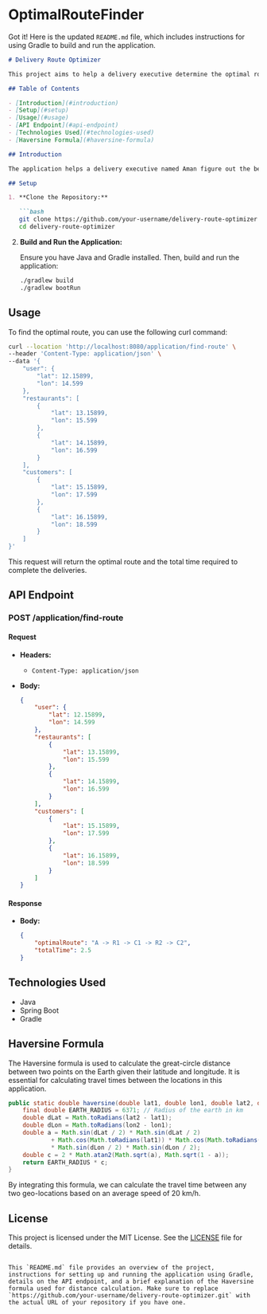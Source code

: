 # OptimalRouteFinder

Got it! Here is the updated `README.md` file, which includes instructions for using Gradle to build and run the application.

```markdown
# Delivery Route Optimizer

This project aims to help a delivery executive determine the optimal route to deliver two orders in the shortest possible time. The solution involves calculating travel times between various locations using the Haversine formula and considering meal preparation times at restaurants.

## Table of Contents

- [Introduction](#introduction)
- [Setup](#setup)
- [Usage](#usage)
- [API Endpoint](#api-endpoint)
- [Technologies Used](#technologies-used)
- [Haversine Formula](#haversine-formula)

## Introduction

The application helps a delivery executive named Aman figure out the best way to finish a batch of two orders in the shortest possible time. Given the geo-locations of Aman, two restaurants, and two customers, the application calculates the optimal route.

## Setup

1. **Clone the Repository:**

   ```bash
   git clone https://github.com/your-username/delivery-route-optimizer.git
   cd delivery-route-optimizer
   ```

2. **Build and Run the Application:**

   Ensure you have Java and Gradle installed. Then, build and run the application:

   ```bash
   ./gradlew build
   ./gradlew bootRun
   ```

## Usage

To find the optimal route, you can use the following curl command:

```bash
curl --location 'http://localhost:8080/application/find-route' \
--header 'Content-Type: application/json' \
--data '{
    "user": {
        "lat": 12.15899,
        "lon": 14.599 
    },
    "restaurants": [
        {
            "lat": 13.15899,
            "lon": 15.599 
        },
        {
            "lat": 14.15899,
            "lon": 16.599 
        }
    ],
    "customers": [
        {
            "lat": 15.15899,
            "lon": 17.599 
        },
        {
            "lat": 16.15899,
            "lon": 18.599 
        }
    ]
}'
```

This request will return the optimal route and the total time required to complete the deliveries.

## API Endpoint

### POST /application/find-route

#### Request

- **Headers:**
  - `Content-Type: application/json`

- **Body:**
  ```json
  {
      "user": {
          "lat": 12.15899,
          "lon": 14.599 
      },
      "restaurants": [
          {
              "lat": 13.15899,
              "lon": 15.599 
          },
          {
              "lat": 14.15899,
              "lon": 16.599 
          }
      ],
      "customers": [
          {
              "lat": 15.15899,
              "lon": 17.599 
          },
          {
              "lat": 16.15899,
              "lon": 18.599 
          }
      ]
  }
  ```

#### Response

- **Body:**
  ```json
  {
      "optimalRoute": "A -> R1 -> C1 -> R2 -> C2",
      "totalTime": 2.5
  }
  ```

## Technologies Used

- Java
- Spring Boot
- Gradle

## Haversine Formula

The Haversine formula is used to calculate the great-circle distance between two points on the Earth given their latitude and longitude. It is essential for calculating travel times between the locations in this application.

```java
public static double haversine(double lat1, double lon1, double lat2, double lon2) {
    final double EARTH_RADIUS = 6371; // Radius of the earth in km
    double dLat = Math.toRadians(lat2 - lat1);
    double dLon = Math.toRadians(lon2 - lon1);
    double a = Math.sin(dLat / 2) * Math.sin(dLat / 2)
            + Math.cos(Math.toRadians(lat1)) * Math.cos(Math.toRadians(lat2))
            * Math.sin(dLon / 2) * Math.sin(dLon / 2);
    double c = 2 * Math.atan2(Math.sqrt(a), Math.sqrt(1 - a));
    return EARTH_RADIUS * c;
}
```

By integrating this formula, we can calculate the travel time between any two geo-locations based on an average speed of 20 km/h.

## License

This project is licensed under the MIT License. See the [LICENSE](LICENSE) file for details.
```

This `README.md` file provides an overview of the project, instructions for setting up and running the application using Gradle, details on the API endpoint, and a brief explanation of the Haversine formula used for distance calculation. Make sure to replace `https://github.com/your-username/delivery-route-optimizer.git` with the actual URL of your repository if you have one.
